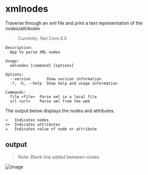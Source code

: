 # xmlnodes

Traverse through an xml file and print a text representation of the nodes/attributes

> Currently .Net Core 6.0

```text
Description:
  App to parse XML nodes

Usage:
  xmlnodes [command] [options]

Options:
  --version       Show version information
  -?, -h, --help  Show help and usage information

Commands:
  file <file>  Parse xml in a local file
  url <url>    Parse xml from the web

```

The output below displays the nodes and attributes.

```text
>   Indicates nodes
>>  Indicates attributes
=   Indicates value of node or attribute
```

## output

> Note: Blank line added between nodes

![image](https://user-images.githubusercontent.com/55411261/201253890-402708ff-080c-4a8d-89de-9e3e007b0be0.png)

